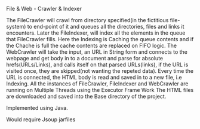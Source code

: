 File & Web - Crawler & Indexer

The FileCrawler will crawl from directory specified(in the fictitious file-system) to end-point of it and queues all the directories, files and links it encounters.
Later the FileIndexer, will index all the elements in the queue that FileCrawler fills. Here the Indexing is Caching the queue contents and if the Chache is full the cache contents are replaced on FIFO logic. 
The WebCrawler will take the input, an URL in String form and connects to the webpage and get body in to a document and parse for absolute hrefs(URLs/Links), and calls itself on that parsed URLs(links), if the URL is visited once, they are skipped(not wanting the repeted data). Every time the URL is connected, the HTML body is read and saved in to a new file, i.e Indexing.
All the instances of FileCrawler, FileIndexer and WebCrawler are running on Multiple Threads using the Executor Frame Work
The HTML files are downloaded and saved into the Base directory of the project.

Implemented using Java.

Would require Jsoup jarfiles
